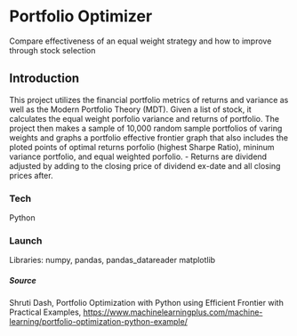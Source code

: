 # Portfolio Optimizer
Compare effectiveness of an equal weight strategy and how to improve through stock selection

## Introduction
This project utilizes the financial portfolio metrics of returns and variance as well as the Modern Portfolio Theory (MDT). Given a list of stock, it calculates the equal weight porfolio variance and returns of portfolio. The project then makes a sample of 10,000 random sample portfolios of varing weights and graphs a portfolio effective frontier graph that also includes the ploted points of optimal returns porfolio (highest Sharpe Ratio), mininum variance portfolio, and equal weighted porfolio. 
    - Returns are dividend adjusted by adding to the closing price of dividend ex-date and all closing prices after.

### Tech
Python

### Launch
Libraries: numpy, pandas, pandas_datareader matplotlib


##### Source
Shruti Dash, Portfolio Optimization with Python using Efficient Frontier with Practical Examples, https://www.machinelearningplus.com/machine-learning/portfolio-optimization-python-example/